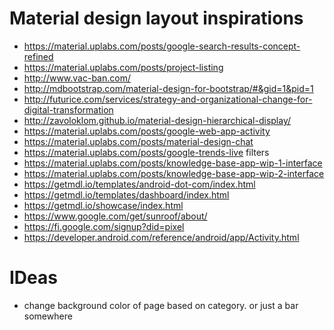 # Material design layout inspirations
- https://material.uplabs.com/posts/google-search-results-concept-refined
- https://material.uplabs.com/posts/project-listing
- http://www.vac-ban.com/
- http://mdbootstrap.com/material-design-for-bootstrap/#&gid=1&pid=1
- http://futurice.com/services/strategy-and-organizational-change-for-digital-transformation
- http://zavoloklom.github.io/material-design-hierarchical-display/
- https://material.uplabs.com/posts/google-web-app-activity
- https://material.uplabs.com/posts/material-design-chat
- https://material.uplabs.com/posts/google-trends-live   filters
- https://material.uplabs.com/posts/knowledge-base-app-wip-1-interface
- https://material.uplabs.com/posts/knowledge-base-app-wip-2-interface
- https://getmdl.io/templates/android-dot-com/index.html
- https://getmdl.io/templates/dashboard/index.html
- https://getmdl.io/showcase/index.html
- https://www.google.com/get/sunroof/about/
- https://fi.google.com/signup?did=pixel
- https://developer.android.com/reference/android/app/Activity.html

# IDeas
- change background color of page based on category. or just a bar somewhere

